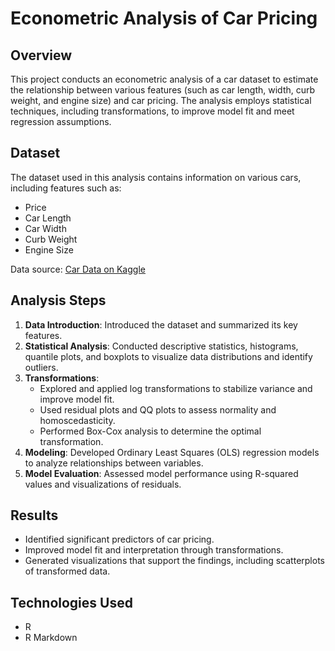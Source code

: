 # Econometric Analysis of Car Pricing

## Overview
This project conducts an econometric analysis of a car dataset to estimate the relationship between various features (such as car length, width, curb weight, and engine size) and car pricing. The analysis employs statistical techniques, including transformations, to improve model fit and meet regression assumptions.

## Dataset
The dataset used in this analysis contains information on various cars, including features such as:
- Price
- Car Length
- Car Width
- Curb Weight
- Engine Size

Data source: [Car Data on Kaggle](https://www.kaggle.com/datasets/goyalshalini93/car-data)

## Analysis Steps
1. **Data Introduction**: Introduced the dataset and summarized its key features.
2. **Statistical Analysis**: Conducted descriptive statistics, histograms, quantile plots, and boxplots to visualize data distributions and identify outliers.
3. **Transformations**:
   - Explored and applied log transformations to stabilize variance and improve model fit.
   - Used residual plots and QQ plots to assess normality and homoscedasticity.
   - Performed Box-Cox analysis to determine the optimal transformation.
4. **Modeling**: Developed Ordinary Least Squares (OLS) regression models to analyze relationships between variables.
5. **Model Evaluation**: Assessed model performance using R-squared values and visualizations of residuals.

## Results
- Identified significant predictors of car pricing.
- Improved model fit and interpretation through transformations.
- Generated visualizations that support the findings, including scatterplots of transformed data.

## Technologies Used
- R
- R Markdown
